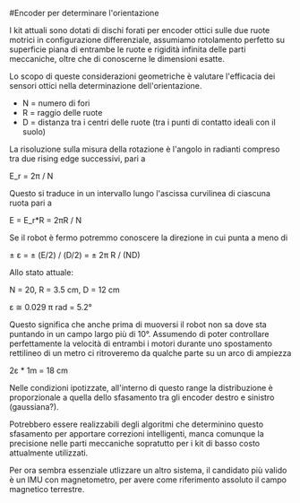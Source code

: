 #Encoder per determinare l'orientazione

I kit attuali sono dotati di dischi forati per encoder ottici sulle due ruote
motrici in configurazione differenziale, assumiamo rotolamento perfetto su
superficie piana di entrambe le ruote e rigidità infinita delle parti
meccaniche, oltre che di conoscerne le dimensioni esatte.

Lo scopo di queste considerazioni geometriche è valutare l'efficacia dei sensori
ottici nella determinazione dell'orientazione.

- N = numero di fori
- R = raggio delle ruote
- D = distanza tra i centri delle ruote (tra i punti di contatto ideali con il
	suolo)

La risoluzione sulla misura della rotazione è l'angolo in radianti compreso tra
due rising edge successivi, pari a

E_r = 2π / N

Questo si traduce in un intervallo lungo l'ascissa curvilinea di ciascuna ruota
pari a

E = E_r*R = 2πR / N

Se il robot è fermo potremmo conoscere la direzione in cui punta a meno di

± ε = ± (E/2) / (D/2)  = ± 2π R / (ND)

Allo stato attuale:

N = 20,
R = 3.5 cm,
D = 12 cm

ε ≅ 0.029 π rad = 5.2°

Questo significa che anche prima di muoversi il robot non sa dove sta puntando
in un campo largo più di 10°.
Assumendo di poter controllare perfettamente la velocità di entrambi i motori
durante uno spostamento rettilineo di un metro ci ritroveremo da qualche parte
su un arco di ampiezza

2ε * 1m = 18 cm

Nelle condizioni ipotizzate, all'interno di questo range la distribuzione è
proporzionale a quella dello sfasamento tra gli encoder destro e sinistro
(gaussiana?).

Potrebbero essere realizzabili degli algoritmi che determinino questo sfasamento
per apportare correzioni intelligenti, manca comunque la precisione nelle
parti meccaniche sopratutto per i kit di basso costo attualmente utilizzati.

Per ora sembra essenziale utlizzare un altro sistema, il candidato più valido è
un IMU con magnetometro, per avere come riferimento assoluto il campo magnetico
terrestre.
